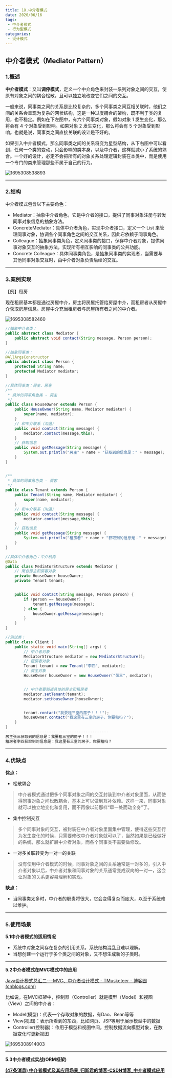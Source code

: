 ```yaml
---
title: 18.中介者模式
date: 2020/06/16
tags:
 - 中介者模式
 - 行为型模式
categories:
 - 设计模式
---
```


## **中介者模式（Mediator Pattern）**

### **1.概述**

**中介者模式**：又叫**调停模式**，定义一个中介角色来封装一系列对象之间的交互，使原有对象之间的耦合松散，且可以独立地改变它们之间的交互。



一般来说，同事类之间的关系是比较复杂的，多个同事类之间互相关联时，他们之间的关系会呈现为复杂的网状结构，这是一种过度耦合的架构，既不利于类的复用，也不稳定。例如在下左图中，有六个同事类对象，假如对象 1 发生变化，那么将会有 4 个对象受到影响。如果对象 2 发生变化，那么将会有 5 个对象受到影响。也就是说，同事类之间直接关联的设计是不好的。



如果引入中介者模式，那么同事类之间的关系将变为星型结构，从下右图中可以看到，任何一个类的变动，只会影响的类本身，以及中介者，这样就减小了系统的耦合。一个好的设计，必定不会把所有的对象关系处理逻辑封装在本类中，而是使用一个专门的类来管理那些不属于自己的行为。

![1695308538893](./assets/1695308538893.png)

------

### **2.结构**

中介者模式包含以下主要角色：

- Mediator：抽象中介者角色，它是中介者的接口，提供了同事对象注册与转发同事对象信息的抽象方法。
- ConcreteMediator：具体中介者角色，实现中介者接口，定义一个 List 来管理同事对象，协调各个同事角色之间的交互关系，因此它依赖于同事角色。
- Colleague：抽象同事类角色，定义同事类的接口，保存中介者对象，提供同事对象交互的抽象方法，实现所有相互影响的同事类的公共功能。
- Concrete Colleague：具体同事类角色，是抽象同事类的实现者，当需要与其他同事对象交互时，由中介者对象负责后续的交互。

------

### **3.案例实现**

【例】租房

现在租房基本都是通过房屋中介，房主将房屋托管给房屋中介，而租房者从房屋中介获取房屋信息。房屋中介充当租房者与房屋所有者之间的中介者。

![1695308582460](./assets/1695308582460.png)

```java
//抽象中介者类：
public abstract class Mediator {
    public abstract void contact(String message, Person person);
}

```

```java
//抽象同事类：
@AllArgsConstructor
public abstract class Person {
    protected String name;
    protected Mediator mediator;
}

```

```java
//具体同事类：房主、房客
/**
 * 具体的同事角色类 - 房主
 */
public class HouseOwner extends Person {
    public HouseOwner(String name, Mediator mediator) {
        super(name, mediator);
    }
    // 和中介联系（沟通）
    public void contact(String message) {
        mediator.contact(message,this);
    }
    // 获取信息
    public void getMessage(String message) {
        System.out.println("房主" + name + "获取到的信息是：" + message);
    }
}


/**
 * 具体的同事角色类 - 房客
 */
public class Tenant extends Person {
    public Tenant(String name, Mediator mediator) {
        super(name, mediator);
    }
    // 和中介联系（沟通）
    public void contact(String message) {
        mediator.contact(message,this);
    }
    // 获取信息
    public void getMessage(String message) {
        System.out.println("租房者" + name + "获取到的信息是：" + message);
    }
}

```

```java
//具体中介者角色：中介机构
@Data
public class MediatorStructure extends Mediator {
    // 聚合房主和房客对象
    private HouseOwner houseOwner;
    private Tenant tenant;


    public void contact(String message, Person person) {
        if (person == houseOwner) {
            tenant.getMessage(message);
        } else {
            houseOwner.getMessage(message);
        }
    }
}
```

```java
//测试类：
public class Client {
    public static void main(String[] args) {
        // 中介者对象
        MediatorStructure mediator = new MediatorStructure();
        // 租房者对象
        Tenant tenant = new Tenant("李四", mediator);
        // 房主对象
        HouseOwner houseOwner = new HouseOwner("张三", mediator);


        // 中介者要知道具体的房主和租房者
        mediator.setTenant(tenant);
        mediator.setHouseOwner(houseOwner);


        tenant.contact("我要租三室的房子！！！");
        houseOwner.contact("我这里有三室的房子，你要租吗？");
    }
}
---------------------------------------------
房主张三获取到的信息是：我要租三室的房子！！！
租房者李四获取到的信息是：我这里有三室的房子，你要租吗？
```

------

### **4.优缺点**

**优点：**

- 松散耦合

> 中介者模式通过把多个同事对象之间的交互封装到中介者对象里面，从而使得同事对象之间松散耦合，基本上可以做到互补依赖。这样一来，同事对象就可以独立地变化和复用，而不再像以前那样“牵一处而动全身”了。

- 集中控制交互

> 多个同事对象的交互，被封装在中介者对象里面集中管理，使得这些交互行为发生变化的时候，只需要修改中介者对象就可以了，当然如果是已经做好的系统，那么就扩展中介者对象，而各个同事类不需要做修改。

- 一对多关联转变为一对一的关联

> 没有使用中介者模式的时候，同事对象之间的关系通常是一对多的，引入中介者对象以后，中介者对象和同事对象的关系通常变成双向的一对一，这会让对象的关系更容易理解和实现。

**缺点：**

- 当同事类太多时，中介者的职责将很大，它会变得复杂而庞大，以至于系统难以维护。

------



### **5.使用场景**

  **5.1中介者模式的适用情况**

- 系统中对象之间存在复杂的引用关系，系统结构混乱且难以理解。
- 当想创建一个运行于多个类之间的对象，又不想生成新的子类时。

------

  **5.2中介者模式在MVC模式中的应用**

[Java设计模式总汇二---MVC、中介者设计模式 - TMusketeer - 博客园 (cnblogs.com)](https://www.cnblogs.com/cmusketeer/p/8270909.html)



比如说，在MVC框架中，控制器（Controller）就是模型（Model）和视图（View）之间的中介者：

- Model(模型)：代表一个存取对象的数据，有Dao、Bean等等
- View(视图)：表示所看到的东西，比如网页、JSP等用于展示模型中的数据
- Controller(控制器)：作用于模型和视图中间，控制数据流向模型对象，在数据变化时更新视图

![1695308914003](./assets/1695308914003.png)

 

------

 **5.3中介者模式实战(ORM框架)**

[**(47条消息) 中介者模式及其应用场景_归斯君的博客-CSDN博客_中介者模式应用**](https://blog.csdn.net/hello_1566/article/details/124342204)



























